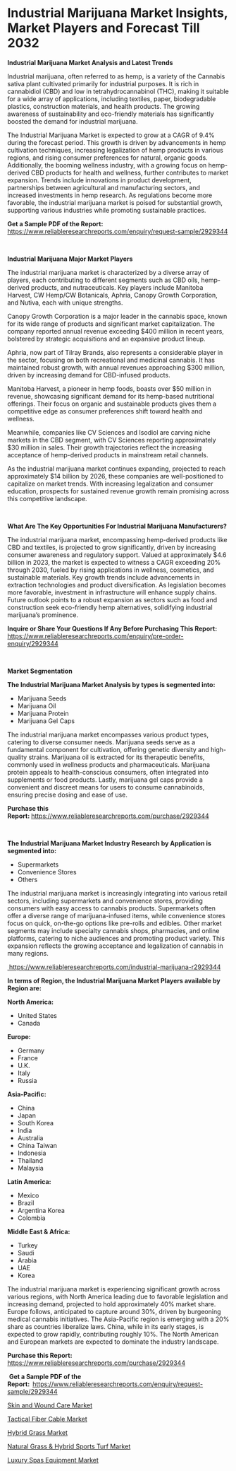 <p><h1>Industrial Marijuana Market Insights, Market Players and Forecast Till 2032</h1></p><p><strong>Industrial Marijuana Market Analysis and Latest Trends</strong></p>
<p><p>Industrial marijuana, often referred to as hemp, is a variety of the Cannabis sativa plant cultivated primarily for industrial purposes. It is rich in cannabidiol (CBD) and low in tetrahydrocannabinol (THC), making it suitable for a wide array of applications, including textiles, paper, biodegradable plastics, construction materials, and health products. The growing awareness of sustainability and eco-friendly materials has significantly boosted the demand for industrial marijuana.</p><p>The Industrial Marijuana Market is expected to grow at a CAGR of 9.4% during the forecast period. This growth is driven by advancements in hemp cultivation techniques, increasing legalization of hemp products in various regions, and rising consumer preferences for natural, organic goods. Additionally, the booming wellness industry, with a growing focus on hemp-derived CBD products for health and wellness, further contributes to market expansion. Trends include innovations in product development, partnerships between agricultural and manufacturing sectors, and increased investments in hemp research. As regulations become more favorable, the industrial marijuana market is poised for substantial growth, supporting various industries while promoting sustainable practices.</p></p>
<p><strong>Get a Sample PDF of the Report:&nbsp;</strong> <a href="https://www.reliableresearchreports.com/enquiry/request-sample/2929344?utm_campaign=28&utm_medium=2&utm_source=Github&utm_content=ia&utm_term=12032025&utm_id=industrial-marijuana">https://www.reliableresearchreports.com/enquiry/request-sample/2929344</a></p>
<p>&nbsp;</p>
<p><strong>Industrial Marijuana Major Market Players</strong></p>
<p><p>The industrial marijuana market is characterized by a diverse array of players, each contributing to different segments such as CBD oils, hemp-derived products, and nutraceuticals. Key players include Manitoba Harvest, CW Hemp/CW Botanicals, Aphria, Canopy Growth Corporation, and Nutiva, each with unique strengths.</p><p>Canopy Growth Corporation is a major leader in the cannabis space, known for its wide range of products and significant market capitalization. The company reported annual revenue exceeding $400 million in recent years, bolstered by strategic acquisitions and an expansive product lineup.</p><p>Aphria, now part of Tilray Brands, also represents a considerable player in the sector, focusing on both recreational and medicinal cannabis. It has maintained robust growth, with annual revenues approaching $300 million, driven by increasing demand for CBD-infused products.</p><p>Manitoba Harvest, a pioneer in hemp foods, boasts over $50 million in revenue, showcasing significant demand for its hemp-based nutritional offerings. Their focus on organic and sustainable products gives them a competitive edge as consumer preferences shift toward health and wellness.</p><p>Meanwhile, companies like CV Sciences and Isodiol are carving niche markets in the CBD segment, with CV Sciences reporting approximately $30 million in sales. Their growth trajectories reflect the increasing acceptance of hemp-derived products in mainstream retail channels.</p><p>As the industrial marijuana market continues expanding, projected to reach approximately $14 billion by 2026, these companies are well-positioned to capitalize on market trends. With increasing legalization and consumer education, prospects for sustained revenue growth remain promising across this competitive landscape.</p></p>
<p>&nbsp;</p>
<p><strong>What Are The Key Opportunities For Industrial Marijuana Manufacturers?</strong></p>
<p><p>The industrial marijuana market, encompassing hemp-derived products like CBD and textiles, is projected to grow significantly, driven by increasing consumer awareness and regulatory support. Valued at approximately $4.6 billion in 2023, the market is expected to witness a CAGR exceeding 20% through 2030, fueled by rising applications in wellness, cosmetics, and sustainable materials. Key growth trends include advancements in extraction technologies and product diversification. As legislation becomes more favorable, investment in infrastructure will enhance supply chains. Future outlook points to a robust expansion as sectors such as food and construction seek eco-friendly hemp alternatives, solidifying industrial marijuana’s prominence.</p></p>
<p><strong>Inquire or Share Your Questions If Any Before Purchasing This Report:</strong> <a href="https://www.reliableresearchreports.com/enquiry/pre-order-enquiry/2929344?utm_campaign=28&utm_medium=2&utm_source=Github&utm_content=ia&utm_term=12032025&utm_id=industrial-marijuana">https://www.reliableresearchreports.com/enquiry/pre-order-enquiry/2929344</a></p>
<p>&nbsp;</p>
<p><strong>Market Segmentation</strong></p>
<p><strong>The Industrial Marijuana Market Analysis by types is segmented into:</strong></p>
<p><ul><li>Marijuana Seeds</li><li>Marijuana Oil</li><li>Marijuana Protein</li><li>Marijuana Gel Caps</li></ul></p>
<p><p>The industrial marijuana market encompasses various product types, catering to diverse consumer needs. Marijuana seeds serve as a fundamental component for cultivation, offering genetic diversity and high-quality strains. Marijuana oil is extracted for its therapeutic benefits, commonly used in wellness products and pharmaceuticals. Marijuana protein appeals to health-conscious consumers, often integrated into supplements or food products. Lastly, marijuana gel caps provide a convenient and discreet means for users to consume cannabinoids, ensuring precise dosing and ease of use.</p></p>
<p><strong>Purchase this Report:&nbsp;</strong><a href="https://www.reliableresearchreports.com/purchase/2929344?utm_campaign=28&utm_medium=2&utm_source=Github&utm_content=ia&utm_term=12032025&utm_id=industrial-marijuana">https://www.reliableresearchreports.com/purchase/2929344</a></p>
<p>&nbsp;</p>
<p><strong>The Industrial Marijuana Market Industry Research by Application is segmented into:</strong></p>
<p><ul><li>Supermarkets</li><li>Convenience Stores</li><li>Others</li></ul></p>
<p><p>The industrial marijuana market is increasingly integrating into various retail sectors, including supermarkets and convenience stores, providing consumers with easy access to cannabis products. Supermarkets often offer a diverse range of marijuana-infused items, while convenience stores focus on quick, on-the-go options like pre-rolls and edibles. Other market segments may include specialty cannabis shops, pharmacies, and online platforms, catering to niche audiences and promoting product variety. This expansion reflects the growing acceptance and legalization of cannabis in many regions.</p></p>
<p><a href="https://www.reliableresearchreports.com/industrial-marijuana-r2929344?utm_campaign=28&utm_medium=2&utm_source=Github&utm_content=ia&utm_term=12032025&utm_id=industrial-marijuana">&nbsp;https://www.reliableresearchreports.com/industrial-marijuana-r2929344</a></p>
<p><strong>In terms of Region, the Industrial Marijuana Market Players available by Region are:</strong></p>
<p>
    <p> <strong> North America: </strong>
        <ul>
            <li>United States</li>
            <li>Canada</li>
        </ul>
        </p> 
    <p> <strong> Europe: </strong>
        <ul>
            <li>Germany</li>
            <li>France</li>
            <li>U.K.</li>
            <li>Italy</li>
            <li>Russia</li>
        </ul>
        </p> 
    <p> <strong> Asia-Pacific: </strong>
        <ul>
            <li>China</li>
            <li>Japan</li>
            <li>South Korea</li>
            <li>India</li>
            <li>Australia</li>
            <li>China Taiwan</li>
            <li>Indonesia</li>
            <li>Thailand</li>
            <li>Malaysia</li>
        </ul>
        </p> 
    <p> <strong> Latin America: </strong>
        <ul>
            <li>Mexico</li>
            <li>Brazil</li>
            <li>Argentina Korea</li>
            <li>Colombia</li>
        </ul>
        </p> 
    <p> <strong> Middle East & Africa: </strong>
        <ul>
            <li>Turkey</li>
            <li>Saudi</li>
            <li>Arabia</li>
            <li>UAE</li>
            <li>Korea</li>
        </ul>
    </p>
    </p>
<p><p>The industrial marijuana market is experiencing significant growth across various regions, with North America leading due to favorable legislation and increasing demand, projected to hold approximately 40% market share. Europe follows, anticipated to capture around 30%, driven by burgeoning medical cannabis initiatives. The Asia-Pacific region is emerging with a 20% share as countries liberalize laws. China, while in its early stages, is expected to grow rapidly, contributing roughly 10%. The North American and European markets are expected to dominate the industry landscape.</p></p>
<p><strong>Purchase this Report: </strong><a href="https://www.reliableresearchreports.com/purchase/2929344?utm_campaign=28&utm_medium=2&utm_source=Github&utm_content=ia&utm_term=12032025&utm_id=industrial-marijuana">https://www.reliableresearchreports.com/purchase/2929344</a></p>
<p>&nbsp;<strong>Get a Sample PDF of the Report:&nbsp;&nbsp;</strong><a href="https://www.reliableresearchreports.com/enquiry/request-sample/2929344?utm_campaign=28&utm_medium=2&utm_source=Github&utm_content=ia&utm_term=12032025&utm_id=industrial-marijuana">https://www.reliableresearchreports.com/enquiry/request-sample/2929344</a></p>
<p><strong></strong></p>
<p><p><a href="https://github.com/denbelnmer50/Market-Research-Report-List-1/blob/main/skin-and-wound-care-market.md?utm_campaign=28&utm_medium=2&utm_source=Github&utm_content=ia&utm_term=12032025&utm_id=industrial-marijuana">Skin and Wound Care Market</a></p><p><a href="https://github.com/abexjeliti/Market-Research-Report-List-1/blob/main/tactical-fiber-cable-market.md?utm_campaign=28&utm_medium=2&utm_source=Github&utm_content=ia&utm_term=12032025&utm_id=industrial-marijuana">Tactical Fiber Cable Market</a></p><p><a href="https://github.com/vassihucz/Market-Research-Report-List-1/blob/main/hybrid-grass-market.md?utm_campaign=28&utm_medium=2&utm_source=Github&utm_content=ia&utm_term=12032025&utm_id=industrial-marijuana">Hybrid Grass Market</a></p><p><a href="https://github.com/rreynagjysma65/Market-Research-Report-List-1/blob/main/natural-grass-hybrid-sports-turf-market.md?utm_campaign=28&utm_medium=2&utm_source=Github&utm_content=ia&utm_term=12032025&utm_id=industrial-marijuana">Natural Grass & Hybrid Sports Turf Market</a></p><p><a href="https://github.com/dibesnayee/Market-Research-Report-List-1/blob/main/luxury-spas-equipment-market.md?utm_campaign=28&utm_medium=2&utm_source=Github&utm_content=ia&utm_term=12032025&utm_id=industrial-marijuana">Luxury Spas Equipment Market</a></p></p>